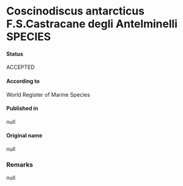Coscinodiscus antarcticus F.S.Castracane degli Antelminelli SPECIES
=======

#### Status
ACCEPTED

#### According to
World Register of Marine Species

#### Published in
null

#### Original name
null

### Remarks
null